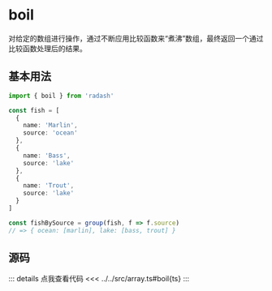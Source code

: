 # boil

对给定的数组进行操作，通过不断应用比较函数来“煮沸”数组，最终返回一个通过比较函数处理后的结果。

## 基本用法

```ts
import { boil } from 'radash'

const fish = [
  {
    name: 'Marlin',
    source: 'ocean'
  },
  {
    name: 'Bass',
    source: 'lake'
  },
  {
    name: 'Trout',
    source: 'lake'
  }
]

const fishBySource = group(fish, f => f.source)
// => { ocean: [marlin], lake: [bass, trout] }
```

## 源码

::: details 点我查看代码
<<< ../../src/array.ts#boil{ts}
:::
